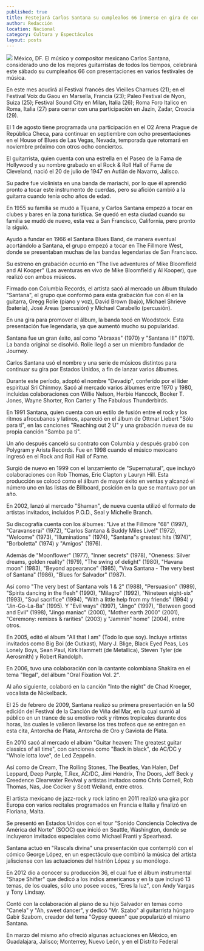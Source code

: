 ```yaml
---
published: true
title: Festejará Carlos Santana su cumpleaños 66 inmerso en gira de conciertos
author: Redacción
location: Nacional
category: Cultura y Espectáculos
layout: posts
---
```


![](http://i.imgur.com/8wqYlm6m.jpg)
México, DF. El músico y compositor mexicano Carlos Santana, considerado uno de los mejores guitarristas de todos los tiempos, celebrará este sábado su cumpleaños 66 con presentaciones en varios festivales de música.

En este mes acudirá al Festival francés des Vieilles Charrues (21); en el Festival Voix du Gaou en Marsella, Francia (23); Paleo Festival de Nyon, Suiza (25); Festival Sound City en Milan, Italia (26); Roma Foro Italico en Roma, Italia (27) para cerrar con una participación en Jazin, Zadar, Croacia (29).

El 1 de agosto tiene programada una participación en el O2 Arena Prague de República Checa, para continuar en septiembre con ocho presentaciones en el House of Blues de Las Vegas, Nevada, temporada que retomará en noviembre próximo con otros ocho conciertos.

El guitarrista, quien cuenta con una estrella en el Paseo de la Fama de Hollywood y su nombre grabado en el Rock & Roll Hall of Fame de Cleveland, nació el 20 de julio de 1947 en Autlán de Navarro, Jalisco.

Su padre fue violinista en una banda de mariachi, por lo que él aprendió pronto a tocar este instrumento de cuerdas, pero su afición cambió a la guitarra cuando tenía ocho años de edad.

En 1955 su familia se mudó a Tijuana, y Carlos Santana empezó a tocar en clubes y bares en la zona turística. Se quedó en esta ciudad cuando su familia se mudó de nuevo, esta vez a San Francisco, California, pero pronto la siguió.

Ayudó a fundar en 1966 el Santana Blues Band, de manera eventual acortándolo a Santana, el grupo empezó a tocar en The Fillmore West, donde se presentaban muchas de las bandas legendarias de San Francisco.

Su estreno en grabación ocurrió en "The live adventures of Mike Bloomfield and Al Kooper" (Las aventuras en vivo de Mike Bloomfield y Al Kooper), que realizó con ambos músicos.

Firmado con Columbia Records, el artista sacó al mercado un álbum titulado "Santana", el grupo que conformó para esta grabación fue con él en la guitarra, Gregg Rolie (piano y voz), David Brown (bajo), Michael Shrieve (batería), José Areas (percusión) y Michael Carabello (percusión).

En una gira para promover el álbum, la banda tocó en Woodstock. Esta presentación fue legendaria, ya que aumentó mucho su popularidad.

Santana fue un gran éxito, así como "Abraxas" (1970) y "Santana III" (1971). La banda original se disolvió. Rolie llegó a ser un miembro fundador de Journey.

Carlos Santana usó el nombre y una serie de músicos distintos para continuar su gira por Estados Unidos, a fin de lanzar varios álbumes.

Durante este período, adoptó el nombre "Devadip", conferido por el líder espiritual Sri Chinmoy. Sacó al mercado varios álbumes entre 1970 y 1980, incluidas colaboraciones con Willie Nelson, Herbie Hancock, Booker T. Jones, Wayne Shorter, Ron Carter y The Fabulous Thunderbirds.

En 1991 Santana, quien cuenta con un estilo de fusión entre el rock y los ritmos afrocubanos y latinos, apareció en el álbum de Ottmar Liebert "Sólo para ti", en las canciones "Reaching out 2 U" y una grabación nueva de su propia canción "Samba pa ti".

Un año después canceló su contrato con Columbia y después grabó con Polygram y Arista Records. Fue en 1998 cuando el músico mexicano ingresó en el Rock and Roll Hall of Fame.

Surgió de nuevo en 1999 con el lanzamiento de "Supernatural", que incluyó colaboraciones con Rob Thomas, Eric Clapton y Lauryn Hill. Esta producción se colocó como el álbum de mayor éxito en ventas y alcanzó el número uno en las listas de Billboard, posición en la que se mantuvo por un año.

En 2002, lanzó al mercado "Shaman", de nueva cuenta utilizó el formato de artistas invitados, incluidos P.O.D., Seal y Michelle Branch.

Su discografía cuenta con los álbumes: "Live at the Fillmore "68" (1997), "Caravanserai" (1972), "Carlos Santana & Buddy Miles Live!" (1972), "Welcome" (1973), "Illuminations" (1974), "Santana"s greatest hits (1974)", "Borboletta" (1974) y "Amigos" (1976).

Además de "Moonflower" (1977), "Inner secrets" (1978), "Oneness: Silver dreams, golden reality" (1979), "The swing of delight" (1980), "Havana moon" (1983), "Beyond appearance" (1985), "Viva Santana - The very best of Santana" (1986), "Blues for Salvador" (1987).

Así como "The very best of Santana vols 1 & 2" (1988), "Persuasion" (1989), "Spirits dancing in the flesh" (1990), "Milagro" (1992), "Nineteen eight-six" (1993), "Soul sacrifice" (1994), "With a little help from my friends" (1994) y "Jin-Go-La-Ba" (1995). Y "Evil ways" (1997), "Jingo" (1997), "Between good and Evil" (1998), "Jingo maniac" (2000), "Mother earth 2000" (2001), "Ceremony: remixes & rarities" (2003) y "Jammin" home" (2004), entre otros.

En 2005, editó el álbum "All that I am" (Todo lo que soy). Incluye artistas invitados como Big Boi (de Outkast), Mary J. Blige, Black Eyed Peas, Los Lonely Boys, Sean Paul, Kirk Hammett (de Metallica), Steven Tyler (de Aerosmith) y Robert Randolph.

En 2006, tuvo una colaboración con la cantante colombiana Shakira en el tema "Ilegal", del álbum "Oral Fixation Vol. 2".

Al año siguiente, colaboró en la canción "Into the night" de Chad Kroeger, vocalista de Nickelback.

El 25 de febrero de 2009, Santana realizó su primera presentación en la 50 edición del Festival de la Canción de Viña del Mar, en la cual sumió al público en un trance de su emotivo rock y ritmos tropicales durante dos horas, las cuales le valieron llevarse los tres trofeos que se entregan en esta cita, Antorcha de Plata, Antorcha de Oro y Gaviota de Plata.

En 2010 sacó al mercado el albúm "Guitar heaven: The greatest guitar classics of all time", con canciones como "Back in black", de AC/DC y "Whole lotta love", de Led Zeppelin.

Así como de Cream, The Rolling Stones, The Beatles, Van Halen, Def Leppard, Deep Purple, T.Rex, AC/DC, Jimi Hendrix, The Doors, Jeff Beck y Creedence Clearwater Revival y artistas invitados como Chris Cornell, Rob Thomas, Nas, Joe Cocker y Scott Weiland, entre otros.

El artista mexicano de jazz-rock y rock latino en 2011 realizó una gira por Europa con varios recitales programados en Francia e Italia y finalizó en Floriana, Malta.

Se presentó en Estados Unidos con el tour "Sonido Conciencia Colectiva de América del Norte" (SOOC) que inició en Seattle, Washington, donde se incluyeron invitados especiales como Michael Franti y Spearhead.

Santana actuó en "Rascals divina" una presentación que contempló con el cómico George López, en un espectáculo que combinó la música del artista jalisciense con las actuaciones del histrión López y su monólogo.

En 2012 dio a conocer su producción 36, el cual fue el álbum instrumental "Shape Shifter" que dedicó a los indios americanos y en la que incluyó 13 temas, de los cuales, sólo uno posee voces, "Eres la luz", con Andy Vargas y Tony Lindsay.

Contó con la colaboración al piano de su hijo Salvador en temas como "Canela" y "Ah, sweet dancer", y dedicó "Mr. Szabo" al guitarrista húngaro Gabir Szabom, creador del tema "Gypsy queen" que popularizó el mismo Santana.

En marzo del mismo año ofreció algunas actuaciones en México, en Guadalajara, Jalisco; Monterrey, Nuevo León, y en el Distrito Federal
